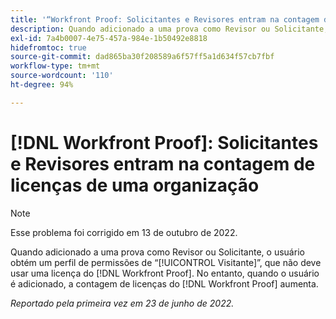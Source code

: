 ```yaml
---
title: '“Workfront Proof: Solicitantes e Revisores entram na contagem de licenças de uma organização”'
description: Quando adicionado a uma prova como Revisor ou Solicitante, o usuário obtém um perfil de permissões de Visitante, que não deve usar uma licença do Proof. No entanto, quando o usuário é adicionado, a contagem de licenças usadas do Proof aumenta.
exl-id: 7a4b0007-4e75-457a-984e-1b50492e8818
hidefromtoc: true
source-git-commit: dad865ba30f208589a6f57ff5a1d634f57cb7fbf
workflow-type: tm+mt
source-wordcount: '110'
ht-degree: 94%

---
```


# [!DNL Workfront Proof]: Solicitantes e Revisores entram na contagem de licenças de uma organização

>[!NOTE]
>
>Esse problema foi corrigido em 13 de outubro de 2022.

Quando adicionado a uma prova como Revisor ou Solicitante, o usuário obtém um perfil de permissões de “[!UICONTROL Visitante]”, que não deve usar uma licença do [!DNL Workfront Proof]. No entanto, quando o usuário é adicionado, a contagem de licenças do [!DNL Workfront Proof] aumenta.

_Reportado pela primeira vez em 23 de junho de 2022._
